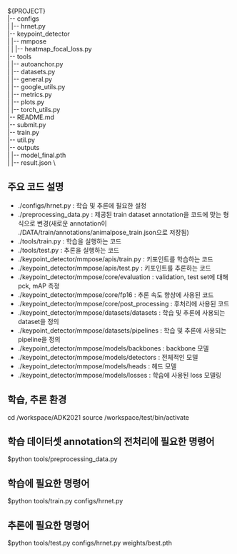 ${PROJECT}  
|-- configs  
|    |-- hrnet.py  
|-- keypoint_detector  
|    |-- mmpose  
|    |    |-- heatmap_focal_loss.py  
|-- tools  
|    |-- autoanchor.py  
|    |-- datasets.py  
|    |-- general.py  
|    |-- google_utils.py  
|    |-- metrics.py  
|    |-- plots.py  
|    |-- torch_utils.py  
|-- README.md  
|-- submit.py  
|-- train.py  
|-- util.py  
|-- outputs  
|    |-- model_final.pth  
|    |-- result.json \


## 주요 코드 설명
- ./configs/hrnet.py : 학습 및 추론에 필요한 설정
- ./preprocessing_data.py : 제공된 train dataset annotation을 코드에 맞는 형식으로 변경(새로운 annotation이 ./DATA/train/annotations/animalpose_train.json으로 저장됨)
- ./tools/train.py : 학습을 실행하는 코드
- ./tools/test.py : 추론을 실행하는 코드
- ./keypoint_detector/mmpose/apis/train.py : 키포인트를 학습하는 코드
- ./keypoint_detector/mmpose/apis/test.py : 키포인트를 추론하는 코드
- ./keypoint_detector/mmpose/core/evaluation : validation, test set에 대해 pck, mAP 측정
- ./keypoint_detector/mmpose/core/fp16 : 추론 속도 향상에 사용된 코드
- ./keypoint_detector/mmpose/core/post_processing : 후처리에 사용된 코드
- ./keypoint_detector/mmpose/datasets/datasets : 학습 및 추론에 사용되는 dataset을 정의
- ./keypoint_detector/mmpose/datasets/pipelines : 학습 및 추론에 사용되는 pipeline을 정의
- ./keypoint_detector/mmpose/models/backbones : backbone 모델
- ./keypoint_detector/mmpose/models/detectors : 전체적인 모델
- ./keypoint_detector/mmpose/models/heads : 헤드 모델
- ./keypoint_detector/mmpose/models/losses : 학습에 사용된 loss 모델링


## 학습, 추론 환경
cd /workspace/ADK2021
source /workspace/test/bin/activate

## 학습 데이터셋 annotation의 전처리에 필요한 명령어
$python tools/preprocessing_data.py

## 학습에 필요한 명령어
$python tools/train.py configs/hrnet.py

## 추론에 필요한 명령어
$python tools/test.py configs/hrnet.py weights/best.pth


